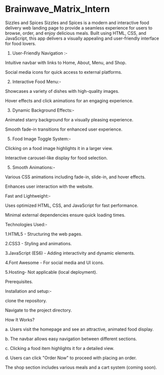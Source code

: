 # Brainwave_Matrix_Intern
Sizzles and Spices 
Sizzles and Spices is a modern and interactive food delivery web landing page to provide a seamless experience for users to browse, order, and enjoy delicious meals. Built using HTML, CSS, and JavaScript, this app delivers a visually appealing and user-friendly interface for food lovers.

1. User-Friendly Navigation :-

Intuitive navbar with links to Home, About, Menu, and Shop.

Social media icons for quick access to external platforms.

 2. Interactive Food Menu:-
 
Showcases a variety of dishes with high-quality images.

Hover effects and click animations for an engaging experience.

3. Dynamic Background Effects:-
   
Animated starry background for a visually pleasing experience.

Smooth fade-in transitions for enhanced user experience.

5. Food Image Toggle System:-
 
Clicking on a food image highlights it in a larger view.

Interactive carousel-like display for food selection.

5. Smooth Animations:-
 
Various CSS animations including fade-in, slide-in, and hover effects.

Enhances user interaction with the website.

Fast and Lightweight:-

Uses optimized HTML, CSS, and JavaScript for fast performance.

Minimal external dependencies ensure quick loading times.

Technologies Used:-

1.HTML5 - Structuring the web pages.

2.CSS3 - Styling and animations.

3.JavaScript (ES6) - Adding interactivity and dynamic elements.

4.Font Awesome - For social media and UI icons.

5.Hosting- Not applicable (local deployment).

Prerequisites.

Installation and setup:-

clone the repository.

Navigate to the project directory.

How It Works?

a. Users visit the homepage and see an attractive, animated food display.

b. The navbar allows easy navigation between different sections.

c. Clicking a food item highlights it for a detailed view.

d. Users can click "Order Now" to proceed with placing an order.

The shop section includes various meals and a cart system (coming soon).
